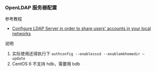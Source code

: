 ### OpenLDAP 服务器配置

参考教程

* [Configure LDAP Server in order to share users' accounts in your local networks](https://www.server-world.info/en/note?os=CentOS_7&p=openldap)

说明

1. 实际使用还得执行下 `authconfig --enablesssd --enablemkhomedir —update`
2. CentOS 6 不支持 hdb，需要用 bdb
